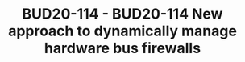 ---
categories:
- bud20
description: Most of the modern SoC embed hardware bus firewall which controls access
  from and between the different processors in the system. The configuration of those
  hardware firewalls is most of the time static, custom and hidden in the early stages
  of the boot chain. STMicroelectronics is challenging this state of art and propose
  an alternative base on a new Linux framework to create a dynamic, common and open
  configuration for those hardware.
image:
  featured: 'true'
  path: https://static.linaro.org/connect/bud20/images/BUD20-114.png
session_id: BUD20-114
session_speakers:
- speaker_bio: I have been working in open source communities<br /> since the last
    10 years and been involved in<br /> various projects. I'm also Linaro assignee
    since<br /> october 2009.<br /> Within ST I'm is charge of STM32 Linux software<br
    /> open sourcing.
  speaker_company: ''
  speaker_image: http://avatars.sched.co/d/d8/10468618/avatar.jpg.320x320px.jpg?540
  speaker_name: Benjamin Gaignard
  speaker_position: Linux software architect
  speaker_role: attendee, speaker
session_track: Linux Kernel
tag: session
tags: Linux Kernel
title: BUD20-114 - BUD20-114 New approach to dynamically manage hardware bus firewalls
---